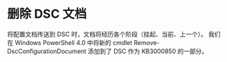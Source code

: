 # 删除 DSC 文档

将配置文档传送到 DSC 时，文档将经历各个阶段（挂起、当前、上一个）。 我们在 Windows PowerShell 4.0 中将新的 cmdlet Remove-DscConfigurationDocument 添加到了 DSC 作为 KB3000850 的一部分。 



<!--HONumber=Aug16_HO3-->


